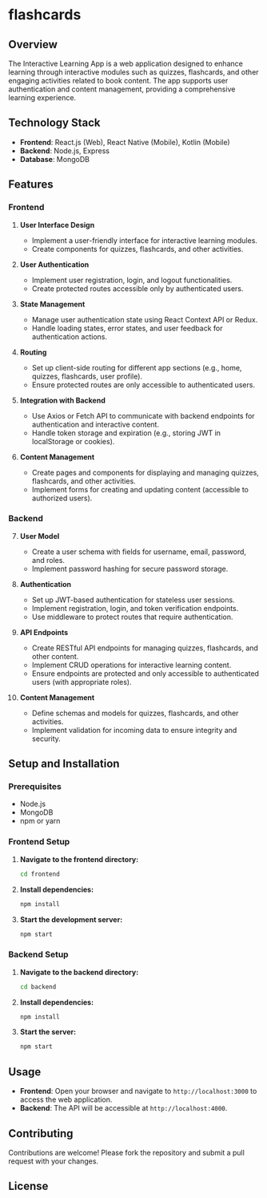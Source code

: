 # flashcards 

## Overview

The Interactive Learning App is a web application designed to enhance learning through interactive modules such as quizzes, flashcards, and other engaging activities related to book content. The app supports user authentication and content management, providing a comprehensive learning experience.

## Technology Stack

- **Frontend**: React.js (Web), React Native (Mobile), Kotlin (Mobile)
- **Backend**: Node.js, Express
- **Database**: MongoDB

## Features

### Frontend

1. **User Interface Design**
   - Implement a user-friendly interface for interactive learning modules.
   - Create components for quizzes, flashcards, and other activities.

2. **User Authentication**
   - Implement user registration, login, and logout functionalities.
   - Create protected routes accessible only by authenticated users.

3. **State Management**
   - Manage user authentication state using React Context API or Redux.
   - Handle loading states, error states, and user feedback for authentication actions.

4. **Routing**
   - Set up client-side routing for different app sections (e.g., home, quizzes, flashcards, user profile).
   - Ensure protected routes are only accessible to authenticated users.

5. **Integration with Backend**
   - Use Axios or Fetch API to communicate with backend endpoints for authentication and interactive content.
   - Handle token storage and expiration (e.g., storing JWT in localStorage or cookies).

6. **Content Management**
   - Create pages and components for displaying and managing quizzes, flashcards, and other activities.
   - Implement forms for creating and updating content (accessible to authorized users).

### Backend

7. **User Model**
   - Create a user schema with fields for username, email, password, and roles.
   - Implement password hashing for secure password storage.

8. **Authentication**
   - Set up JWT-based authentication for stateless user sessions.
   - Implement registration, login, and token verification endpoints.
   - Use middleware to protect routes that require authentication.

9. **API Endpoints**
   - Create RESTful API endpoints for managing quizzes, flashcards, and other content.
   - Implement CRUD operations for interactive learning content.
   - Ensure endpoints are protected and only accessible to authenticated users (with appropriate roles).

10. **Content Management**
    - Define schemas and models for quizzes, flashcards, and other activities.
    - Implement validation for incoming data to ensure integrity and security.

## Setup and Installation

### Prerequisites

- Node.js
- MongoDB
- npm or yarn

### Frontend Setup

1. **Navigate to the frontend directory:**
   ```bash
   cd frontend
   ```

2. **Install dependencies:**
   ```bash
   npm install
   ```

3. **Start the development server:**
   ```bash
   npm start
   ```

### Backend Setup

1. **Navigate to the backend directory:**
   ```bash
   cd backend
   ```

2. **Install dependencies:**
   ```bash
   npm install
   ```

3. **Start the server:**
   ```bash
   npm start
   ```

## Usage

- **Frontend**: Open your browser and navigate to `http://localhost:3000` to access the web application.
- **Backend**: The API will be accessible at `http://localhost:4000`.

## Contributing

Contributions are welcome! Please fork the repository and submit a pull request with your changes.

## License